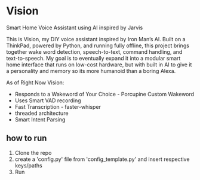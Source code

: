 # Vision
Smart Home Voice Assistant using AI inspired by Jarvis

This is Vision, my DIY voice assistant inspired by Iron Man’s AI. Built on a ThinkPad, powered by Python, and running fully offline, this project brings together wake word detection, speech-to-text, command handling, and text-to-speech. My goal is to eventually expand it into a modular smart home interface that runs on low-cost hardware, but with built in AI to give it a personality and memory so its more humanoid than a boring Alexa.

As of Right Now Vision:
 
 - Responds to a Wakeword of Your Choice - Porcupine Custom Wakeword
 - Uses Smart VAD recording
 - Fast Transcription - faster-whisper
 - threaded architecture
 - Smart Intent Parsing

## how to run

 1. Clone the repo
 2. create a 'config.py' file from 'config_template.py' and insert respective keys/paths
 3. Run
